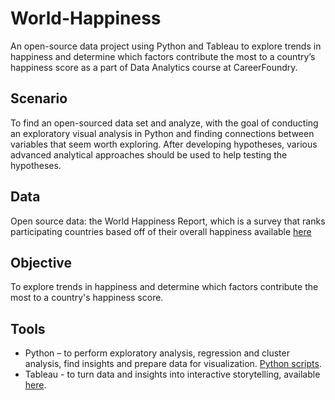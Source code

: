 # World-Happiness

An open-source data project using Python and Tableau to explore trends in happiness and determine which factors contribute the most to a country’s happiness score as a part of Data Analytics course at CareerFoundry.

## Scenario
To find an open-sourced data set and analyze, with the goal of conducting an exploratory visual analysis in Python and finding connections between variables that seem worth exploring. After developing hypotheses, various advanced analytical approaches should be used to help testing the hypotheses.

## Data 
Open source data: the World Happiness Report, which is a survey that ranks participating countries based off of their overall happiness available [here](https://www.kaggle.com/datasets/mathurinache/world-happiness-report)

## Objective
To explore trends in happiness and determine which factors contribute the most to a country's happiness score.

## Tools
- Python – to perform exploratory analysis, regression and cluster analysis, find insights and prepare data for visualization. [Python scripts](https://github.com/Smologonova/Python_World-Happiness/tree/main/03%20Scripts).
- Tableau - to turn data and insights into interactive storytelling, available [here](https://public.tableau.com/app/profile/iryna.smologonova/viz/WorldHappiness_16650922495530/WorldHappiness?publish=yes).

